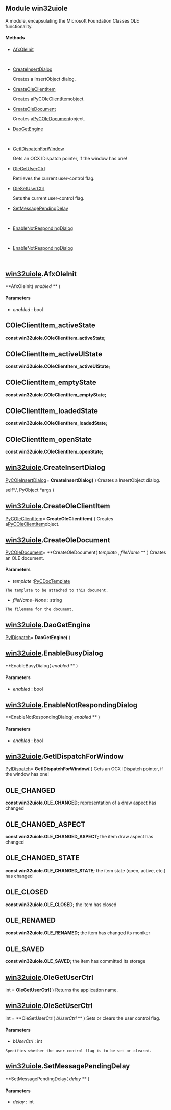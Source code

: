 
## Module win32uiole

A module, encapsulating the Microsoft Foundation Classes OLE functionality.

#### Methods


  - [AfxOleInit](win32uiole.md#win32uioleAfxOleInit)

    &nbsp;

  - [CreateInsertDialog](win32uiole.md#win32uioleCreateInsertDialog)

    Creates a InsertObject dialog.&nbsp;

  - [CreateOleClientItem](win32uiole.md#win32uioleCreateOleClientItem)

    Creates a[PyCOleClientItem](README.md#PyCOleClientItem)object.&nbsp;

  - [CreateOleDocument](win32uiole.md#win32uioleCreateOleDocument)

    Creates a[PyCOleDocument](README.md#PyCOleDocument)object.&nbsp;

  - [DaoGetEngine](win32uiole.md#win32uioleDaoGetEngine)

    &nbsp;

  - [GetIDispatchForWindow](win32uiole.md#win32uioleGetIDispatchForWindow)

    Gets an OCX IDispatch pointer, if the window has one!&nbsp;

  - [OleGetUserCtrl](win32uiole.md#win32uioleOleGetUserCtrl)

    Retrieves the current user-control flag.&nbsp;

  - [OleSetUserCtrl](win32uiole.md#win32uioleOleSetUserCtrl)

    Sets the current user-control flag.&nbsp;

  - [SetMessagePendingDelay](win32uiole.md#win32uioleSetMessagePendingDelay)

    &nbsp;

  - [EnableNotRespondingDialog](win32uiole.md#win32uioleEnableNotRespondingDialog)

    &nbsp;

  - [EnableNotRespondingDialog](win32uiole.md#win32uioleEnableNotRespondingDialog)

    &nbsp;

## [win32uiole](README.md#win32uiole).AfxOleInit

 **AfxOleInit( *enabled* ** )


#### Parameters


  -  *enabled* : bool

    

## COleClientItem_activeState
 **const win32uiole.COleClientItem_activeState;** 


## COleClientItem_activeUIState
 **const win32uiole.COleClientItem_activeUIState;** 


## COleClientItem_emptyState
 **const win32uiole.COleClientItem_emptyState;** 


## COleClientItem_loadedState
 **const win32uiole.COleClientItem_loadedState;** 


## COleClientItem_openState
 **const win32uiole.COleClientItem_openState;** 


## [win32uiole](README.md#win32uiole).CreateInsertDialog

[PyCOleInsertDialog](README.md#PyCOleInsertDialog)= **CreateInsertDialog(** )
Creates a InsertObject dialog. 

self*/, PyObject *args )

## [win32uiole](README.md#win32uiole).CreateOleClientItem

[PyCOleClientItem](README.md#PyCOleClientItem)= **CreateOleClientItem(** )
Creates a[PyCOleClientItem](README.md#PyCOleClientItem)object.

## [win32uiole](README.md#win32uiole).CreateOleDocument

[PyCOleDocument](README.md#PyCOleDocument)= **CreateOleDocument( *template*  *, fileName* ** )
Creates an OLE document.

#### Parameters


  -  *template* :[PyCDocTemplate](README.md#PyCDocTemplate)

    The template to be attached to this document.

  -  *fileName=None* : string

    The filename for the document.

## [win32uiole](README.md#win32uiole).DaoGetEngine

[PyIDispatch](README.md#PyIDispatch)= **DaoGetEngine(** )


## [win32uiole](README.md#win32uiole).EnableBusyDialog

 **EnableBusyDialog( *enabled* ** )


#### Parameters


  -  *enabled* : bool

    

## [win32uiole](README.md#win32uiole).EnableNotRespondingDialog

 **EnableNotRespondingDialog( *enabled* ** )


#### Parameters


  -  *enabled* : bool

    

## [win32uiole](README.md#win32uiole).GetIDispatchForWindow

[PyIDispatch](README.md#PyIDispatch)= **GetIDispatchForWindow(** )
Gets an OCX IDispatch pointer, if the window has one!

## OLE_CHANGED
 **const win32uiole.OLE_CHANGED;** 
representation of a draw aspect has changed

## OLE_CHANGED_ASPECT
 **const win32uiole.OLE_CHANGED_ASPECT;** 
the item draw aspect has changed

## OLE_CHANGED_STATE
 **const win32uiole.OLE_CHANGED_STATE;** 
the item state (open, active, etc.) has changed

## OLE_CLOSED
 **const win32uiole.OLE_CLOSED;** 
the item has closed

## OLE_RENAMED
 **const win32uiole.OLE_RENAMED;** 
the item has changed its moniker

## OLE_SAVED
 **const win32uiole.OLE_SAVED;** 
the item has committed its storage

## [win32uiole](README.md#win32uiole).OleGetUserCtrl

int = **OleGetUserCtrl(** )
Returns the application name.

## [win32uiole](README.md#win32uiole).OleSetUserCtrl

int = **OleSetUserCtrl( *bUserCtrl* ** )
Sets or clears the user control flag.

#### Parameters


  -  *bUserCtrl* : int

    Specifies whether the user-control flag is to be set or cleared.

## [win32uiole](README.md#win32uiole).SetMessagePendingDelay

 **SetMessagePendingDelay( *delay* ** )


#### Parameters


  -  *delay* : int

    